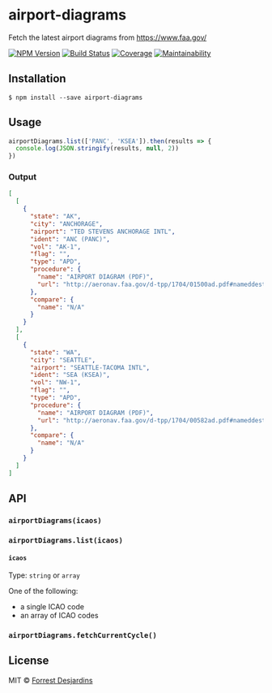 # airport-diagrams

Fetch the latest airport diagrams from https://www.faa.gov/

[![NPM Version][npm-image]][npm-url]
[![Build Status][travis-image]][travis-url]
[![Coverage][coveralls-image]][coveralls-url]
[![Maintainability][code-climate-image]][code-climate-url]

## Installation

```
$ npm install --save airport-diagrams
```

## Usage

```js
airportDiagrams.list(['PANC', 'KSEA']).then(results => {
  console.log(JSON.stringify(results, null, 2))
})
```

### Output

```json
[
  [
    {
      "state": "AK",
      "city": "ANCHORAGE",
      "airport": "TED STEVENS ANCHORAGE INTL",
      "ident": "ANC (PANC)",
      "vol": "AK-1",
      "flag": "",
      "type": "APD",
      "procedure": {
        "name": "AIRPORT DIAGRAM (PDF)",
        "url": "http://aeronav.faa.gov/d-tpp/1704/01500ad.pdf#nameddest=(ANC)"
      },
      "compare": {
        "name": "N/A"
      }
    }
  ],
  [
    {
      "state": "WA",
      "city": "SEATTLE",
      "airport": "SEATTLE-TACOMA INTL",
      "ident": "SEA (KSEA)",
      "vol": "NW-1",
      "flag": "",
      "type": "APD",
      "procedure": {
        "name": "AIRPORT DIAGRAM (PDF)",
        "url": "http://aeronav.faa.gov/d-tpp/1704/00582ad.pdf#nameddest=(SEA)"
      },
      "compare": {
        "name": "N/A"
      }
    }
  ]
]
```

## API

### `airportDiagrams(icaos)`

### `airportDiagrams.list(icaos)`

#### `icaos`

Type: `string` or `array`

One of the following:

- a single ICAO code
- an array of ICAO codes

### `airportDiagrams.fetchCurrentCycle()`

## License

MIT © [Forrest Desjardins](https://github.com/fdesjardins)

[npm-url]: https://www.npmjs.com/package/airport-diagrams
[npm-image]: https://img.shields.io/npm/v/airport-diagrams.svg?style=flat
[travis-url]: https://travis-ci.org/fdesjardins/airport-diagrams
[travis-image]: https://img.shields.io/travis/fdesjardins/airport-diagrams.svg?style=flat
[coveralls-url]: https://coveralls.io/r/fdesjardins/airport-diagrams
[coveralls-image]: https://img.shields.io/coveralls/fdesjardins/airport-diagrams.svg?style=flat
[code-climate-url]: https://codeclimate.com/github/fdesjardins/airport-diagrams/maintainability
[code-climate-image]: https://api.codeclimate.com/v1/badges/f7f7ef72ffc973ada6ab/maintainability
